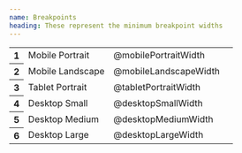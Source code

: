 ```yaml
---
name: Breakpoints
heading: These represent the minimum breakpoint widths
---
```


<div class="responsive-table">
	<table class="tabular breakpoints">
		<tbody>
			<tr>
				<th scope="row">1</th>
				<td>Mobile Portrait</td>
				<td>@mobilePortraitWidth</td>
				<td class="breakpoints__size -mobile-portrait"></td>
			</tr>
			<tr>
				<th scope="row">2</th>
				<td>Mobile Landscape</td>
				<td>@mobileLandscapeWidth</td>
				<td class="breakpoints__size -mobile-landscape"></td>
			</tr>
			<tr>
				<th scope="row">3</th>
				<td>Tablet Portrait</td>
				<td>@tabletPortraitWidth</td>
				<td class="breakpoints__size -tablet-portrait"></td>
			</tr>
			<tr>
				<th scope="row">4</th>
				<td>Desktop Small</td>
				<td>@desktopSmallWidth</td>
				<td class="breakpoints__size -desktop-small"></td>
			</tr>
			<tr>
				<th scope="row">5</th>
				<td>Desktop Medium</td>
				<td>@desktopMediumWidth</td>
				<td class="breakpoints__size -desktop-medium"></td>
			</tr>
			<tr>
				<th scope="row">6</th>
				<td>Desktop Large</td>
				<td>@desktopLargeWidth</td>
				<td class="breakpoints__size -desktop-large"></td>
			</tr>
		</tbody>
	</table>
</div>